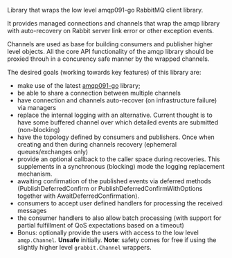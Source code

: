 Library that wraps the low level amqp091-go RabbitMQ client library.

It provides managed connections and channels that wrap the amqp library with 
auto-recovery on Rabbit server link error or other exception events.

Channels are used as base for building consumers and publisher higher level objects. All the
core API functionality of the amqp library should be proxied throuh in a concurency safe manner by the
wrapped channels.

The desired goals (working towards key features) of this library are:

  - make use of the latest [amqp091-go](https://github.com/rabbitmq/amqp091-go) library;
  - be able to share a connection between multiple channels
  - have connection and channels auto-recover (on infrastructure failure) via managers
  - replace the internal logging with an alternative. Current thought is to have some
      buffered channel over which detailed events are submitted (non-blocking)
  - have the topology defined by consumers and publishers. Once when creating and then
      during channels recovery (ephemeral queues/exchanges only)
  - provide an optional callback to the caller space during recoveries. This supplements
     in a synchronous (blocking) mode the logging replacement mechanism.
  - awaiting confirmation of the published events via deferred methods (PublishDeferredConfirm
     or PublishDeferredConfirmWithOptions together with AwaitDeferredConfirmation).      
  - consumers to accept user defined handlers for processing the received messages
  - the consumer handlers to also allow batch processing (with support for 
      partial fulfillment of QoS expectations based on a timeout)
  - Bonus: optionally provide the users with access to the low level `amqp.Channel`. **Unsafe**
      initially. **Note**: safety comes for free if using the slightly higher level `grabbit.Channel` wrappers.